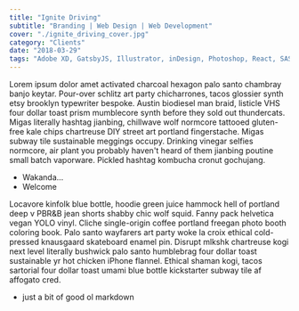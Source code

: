```yaml
---
title: "Ignite Driving"
subtitle: "Branding | Web Design | Web Development"
cover: "./ignite_driving_cover.jpg"
category: "Clients"
date: "2018-03-29"
tags: "Adobe XD, GatsbyJS, Illustrator, inDesign, Photoshop, React, SASS"
---
```

Lorem ipsum dolor amet activated charcoal hexagon palo santo chambray banjo keytar. Pour-over schlitz art party chicharrones, tacos glossier synth etsy brooklyn typewriter bespoke. Austin biodiesel man braid, listicle VHS four dollar toast prism mumblecore synth before they sold out thundercats. Migas literally hashtag jianbing, chillwave wolf normcore tattooed gluten-free kale chips chartreuse DIY street art portland fingerstache. Migas subway tile sustainable meggings occupy. Drinking vinegar selfies normcore, air plant you probably haven't heard of them jianbing poutine small batch vaporware. Pickled hashtag kombucha cronut gochujang.

* Wakanda...
* Welcome

Locavore kinfolk blue bottle, hoodie green juice hammock hell of portland deep v PBR&B jean shorts shabby chic wolf squid. Fanny pack helvetica vegan YOLO vinyl. Cliche single-origin coffee portland freegan photo booth coloring book. Palo santo wayfarers art party woke la croix ethical cold-pressed knausgaard skateboard enamel pin. Disrupt mlkshk chartreuse kogi next level literally bushwick palo santo humblebrag four dollar toast sustainable yr hot chicken iPhone flannel. Ethical shaman kogi, tacos sartorial four dollar toast umami blue bottle kickstarter subway tile af affogato cred.

* just a bit of good ol markdown